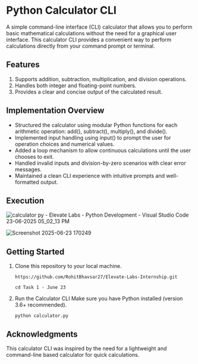 # Python Calculator CLI
A simple command-line interface (CLI) calculator that allows you to perform basic mathematical calculations without the need for a graphical user interface. This calculator CLI provides a convenient way to perform calculations directly from your command prompt or terminal.

## Features
1. Supports addition, subtraction, multiplication, and division operations.
2. Handles both integer and floating-point numbers.
3. Provides a clear and concise output of the calculated result.

## Implementation Overview
- Structured the calculator using modular Python functions for each arithmetic operation: add(), subtract(), multiply(), and divide().
- Implemented input handling using input() to prompt the user for operation choices and numerical values.
- Added a loop mechanism to allow continuous calculations until the user chooses to exit.
- Handled invalid inputs and division-by-zero scenarios with clear error messages.
- Maintained a clean CLI experience with intuitive prompts and well-formatted output.

## Execution

![calculator py - Elevate Labs - Python Development - Visual Studio Code 23-06-2025 05_02_13 PM](https://github.com/user-attachments/assets/5d090aba-66e5-463e-888c-3263435bea4d)

![Screenshot 2025-06-23 170249](https://github.com/user-attachments/assets/87adc078-172a-4951-b171-9a104d9207cb)


## Getting Started
1. Clone this repository to your local machine.
   
   ```https://github.com/RohitBhavsar27/Elevate-Labs-Internship.git```

   ```cd Task 1 - June 23```

2. Run the Calculator CLI
Make sure you have Python installed (version 3.6+ recommended).

   ```python calculator.py```

## Acknowledgments
This calculator CLI was inspired by the need for a lightweight and command-line based calculator for quick calculations.


